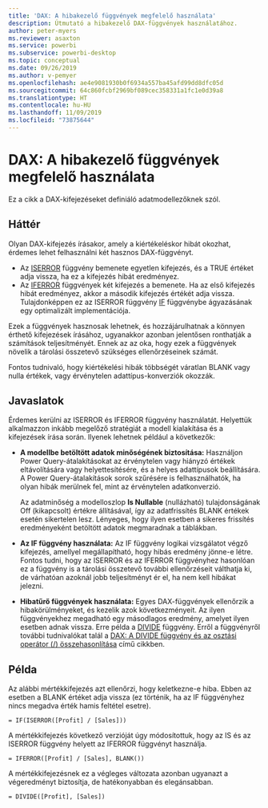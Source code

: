 ```yaml
---
title: 'DAX: A hibakezelő függvények megfelelő használata'
description: Útmutató a hibakezelő DAX-függvények használatához.
author: peter-myers
ms.reviewer: asaxton
ms.service: powerbi
ms.subservice: powerbi-desktop
ms.topic: conceptual
ms.date: 09/26/2019
ms.author: v-pemyer
ms.openlocfilehash: ae4e9081930b0f6934a557ba45afd99dd8dfc05d
ms.sourcegitcommit: 64c860fcbf2969bf089cec358331a1fc1e0d39a8
ms.translationtype: HT
ms.contentlocale: hu-HU
ms.lasthandoff: 11/09/2019
ms.locfileid: "73875644"
---
```

# <a name="dax-appropriate-use-of-error-functions"></a>DAX: A hibakezelő függvények megfelelő használata

Ez a cikk a DAX-kifejezéseket definiáló adatmodellezőknek szól.

## <a name="background"></a>Háttér

Olyan DAX-kifejezés írásakor, amely a kiértékeléskor hibát okozhat, érdemes lehet felhasználni két hasznos DAX-függvényt.

- Az [ISERROR](/dax/iserror-function-dax) függvény bemenete egyetlen kifejezés, és a TRUE értéket adja vissza, ha ez a kifejezés hibát eredményez.
- Az [IFERROR](/dax/iferror-function-dax) függvények két kifejezés a bemenete. Ha az első kifejezés hibát eredményez, akkor a második kifejezés értékét adja vissza. Tulajdonképpen ez az ISERROR függvény [IF](/dax/if-function-dax) függvénybe ágyazásának egy optimalizált implementációja.

Ezek a függvények hasznosak lehetnek, és hozzájárulhatnak a könnyen érthető kifejezések írásához, ugyanakkor azonban jelentősen ronthatják a számítások teljesítményét. Ennek az az oka, hogy ezek a függvények növelik a tárolási összetevő szükséges ellenőrzéseinek számát.

Fontos tudnivaló, hogy kiértékelési hibák többségét váratlan BLANK vagy nulla értékek, vagy érvénytelen adattípus-konverziók okozzák.

## <a name="recommendations"></a>Javaslatok

Érdemes kerülni az ISERROR és IFERROR függvény használatát. Helyettük alkalmazzon inkább megelőző stratégiát a modell kialakítása és a kifejezések írása során. Ilyenek lehetnek például a következők:

- **A modellbe betöltött adatok minőségének biztosítása:** Használjon Power Query-átalakításokat az érvénytelen vagy hiányzó értékek eltávolítására vagy helyettesítésére, és a helyes adattípusok beállítására. A Power Query-átalakítások sorok szűrésére is felhasználhatók, ha olyan hibák merülnek fel, mint az érvénytelen adatkonverzió.

    Az adatminőség a modelloszlop **Is Nullable** (nullázható) tulajdonságának Off (kikapcsolt) értékre állításával, így az adatfrissítés BLANK értékek esetén sikertelen lesz. Lényeges, hogy ilyen esetben a sikeres frissítés eredményeként betöltött adatok megmaradnak a táblákban.
- **Az IF függvény használata:** Az IF függvény logikai vizsgálatot végző kifejezés, amellyel megállapítható, hogy hibás eredmény jönne-e létre. Fontos tudni, hogy az ISERROR és az IFERROR függvényhez hasonlóan ez a függvény is a tárolási összetevő további ellenőrzéseit válthatja ki, de várhatóan azoknál jobb teljesítményt ér el, ha nem kell hibákat jelezni.
- **Hibatűrő függvények használata:** Egyes DAX-függvények ellenőrzik a hibakörülményeket, és kezelik azok következményeit. Az ilyen függvényekhez megadható egy másodlagos eredmény, amelyet ilyen esetben adnak vissza. Erre példa a [DIVIDE](/dax/divide-function-dax) függvény. Erről a függvényről további tudnivalókat talál a [DAX: A DIVIDE függvény és az osztási operátor (/) összehasonlítása](dax-divide-function-operator.md) című cikkben.

## <a name="example"></a>Példa

Az alábbi mértékkifejezés azt ellenőrzi, hogy keletkezne-e hiba. Ebben az esetben a BLANK értéket adja vissza (ez történik, ha az IF függvényhez nincs megadva érték hamis feltétel esetre).
```dax
= IF(ISERROR([Profit] / [Sales]))
```
A mértékkifejezés következő verzióját úgy módosítottuk, hogy az IS és az ISERROR függvény helyett az IFERROR függvényt használja.
```dax
= IFERROR([Profit] / [Sales], BLANK())
```
A mértékkifejezésnek ez a végleges változata azonban ugyanazt a végeredményt biztosítja, de hatékonyabban és elegánsabban.
```dax
= DIVIDE([Profit], [Sales])
```